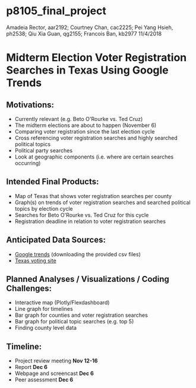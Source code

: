 p8105\_final\_project
================
Amadeia Rector, aar2192; Courtney Chan, cac2225; Pei Yang Hsieh, ph2538; Qiu Xia Guan, qg2155; Francois Ban, kb2977
11/4/2018

Midterm Election Voter Registration Searches in Texas Using Google Trends
=========================================================================

Motivations:
------------

-   Currently relevant (e.g. Beto O'Rourke vs. Ted Cruz)
-   The midterm elections are about to happen (November 6)
-   Comparing voter registration since the last election cycle
-   Cross referencing voter registration searches and highly searched political topics
-   Political party searches
-   Look at geographic components (i.e. where are certain searches occurring)

Intended Final Products:
------------------------

-   Map of Texas that shows voter registration searches per county
-   Graph(s) on trends of voter registration searches and searched political topics by election cycle
-   Searches for Beto O'Rourke vs. Ted Cruz for this cycle
-   Registration deadline in relation to voter registration searches

Anticipated Data Sources:
-------------------------

-   [Google trends](http://googletrends.github.io/data/) (downloading the provided csv files)
-   [Texas voting site](https://www.votetexas.gov/register-to-vote/)

Planned Analyses / Visualizations / Coding Challenges:
------------------------------------------------------

-   Interactive map (Plotly/Flexdashboard)
-   Line graph for timelines
-   Bar graph for counties and voter registration searches
-   Bar graph for political topic searches (e.g. top 5)
-   Finding county level data

Timeline:
---------

-   Project review meeting **Nov 12-16**
-   Report **Dec 6**
-   Webpage and screencast **Dec 6**
-   Peer assessment **Dec 6**

